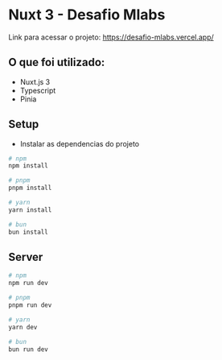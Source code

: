 # Nuxt 3  - Desafio Mlabs

Link para acessar o projeto: https://desafio-mlabs.vercel.app/

## O que foi utilizado: 

- Nuxt.js 3
- Typescript
- Pinia 

## Setup

- Instalar as dependencias do projeto

```bash
# npm
npm install

# pnpm
pnpm install

# yarn
yarn install

# bun
bun install
```

## Server

```bash
# npm
npm run dev

# pnpm
pnpm run dev

# yarn
yarn dev

# bun
bun run dev
```


